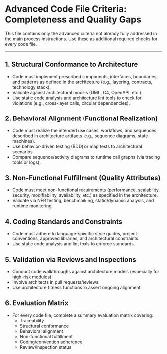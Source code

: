 # Advanced Code File Criteria: Completeness and Quality Gaps

This file contains only the advanced criteria not already fully addressed in the main process instructions. Use these as additional required checks for every code file.

---

## 1. Structural Conformance to Architecture
- Code must implement prescribed components, interfaces, boundaries, and patterns as defined in the architecture (e.g., layering, contracts, technology stack).
- Validate against architectural models (UML, C4, OpenAPI, etc.).
- Use static code analysis and architecture lint tools to check for violations (e.g., cross-layer calls, circular dependencies).

## 2. Behavioral Alignment (Functional Realization)
- Code must realize the intended use cases, workflows, and sequences described in architecture artifacts (e.g., sequence diagrams, state machines).
- Use behavior-driven testing (BDD) or map tests to architectural scenarios.
- Compare sequence/activity diagrams to runtime call graphs (via tracing tools or logs).

## 3. Non-Functional Fulfillment (Quality Attributes)
- Code must meet non-functional requirements (performance, scalability, security, modifiability, availability, etc.) as specified in the architecture.
- Validate via NFR testing, benchmarking, static/dynamic analysis, and runtime monitoring.

## 4. Coding Standards and Constraints
- Code must adhere to language-specific style guides, project conventions, approved libraries, and architectural constraints.
- Use static code analysis and lint tools to enforce standards.

## 5. Validation via Reviews and Inspections
- Conduct code walkthroughs against architecture models (especially for high-risk modules).
- Involve architects in pull requests/reviews.
- Use architecture fitness functions to assert ongoing alignment.

## 6. Evaluation Matrix
- For every code file, complete a summary evaluation matrix covering:
  - Traceability
  - Structural conformance
  - Behavioral alignment
  - Non-functional fulfillment
  - Coding/convention adherence
  - Review/inspection status

